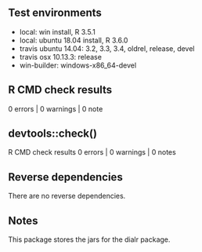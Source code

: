 ## Test environments
* local: win install, R 3.5.1
* local: ubuntu 18.04 install, R 3.6.0
* travis ubuntu 14.04: 3.2, 3.3, 3.4, oldrel, release, devel
* travis osx 10.13.3: release
* win-builder: windows-x86_64-devel

## R CMD check results

0 errors | 0 warnings | 0 note

## devtools::check()

R CMD check results
0 errors | 0 warnings | 0 notes

## Reverse dependencies

There are no reverse dependencies.

## Notes

This package stores the jars for the dialr package.
